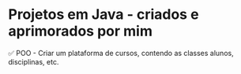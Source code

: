 # Projetos em Java - criados e aprimorados por mim

<p>
✅  POO - Criar um plataforma de cursos, contendo as classes alunos, disciplinas, etc. 

</p>
